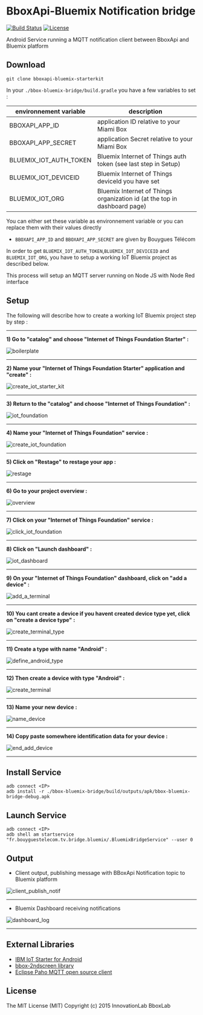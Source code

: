 # BboxApi-Bluemix Notification bridge

[![Build Status](https://travis-ci.org/BboxLab/bboxapi-bluemix-starterkit.svg)](https://travis-ci.org/BboxLab/bboxapi-bluemix-starterkit)
[![License](http://img.shields.io/:license-mit-blue.svg)](LICENSE.md)

Android Service running a MQTT notification client between BboxApi and Bluemix platform

## Download

```
git clone bboxapi-bluemix-starterkit
```

In your `./bbox-bluemix-bridge/build.gradle` you have a few variables to set :

| environnement variable | description |
|--------------------|-------------------|
| BBOXAPI_APP_ID         | application ID relative to your Miami Box  |
| BBOXAPI_APP_SECRET     | application Secret relative to your Miami Box             |
| BLUEMIX_IOT_AUTH_TOKEN | Bluemix Internet of Things auth token (see last step in Setup)              |
| BLUEMIX_IOT_DEVICEID   | Bluemix Internet of Things deviceId you have set              |
| BLUEMIX_IOT_ORG        | Bluemix Internet of Things organization id (at the top in dashboard page)        |

You can either set these variable as environnement variable or you can replace them with their values directly

* `BBOXAPI_APP_ID` and `BBOXAPI_APP_SECRET` are given by Bouygues Télécom

In order to get `BLUEMIX_IOT_AUTH_TOKEN`,`BLUEMIX_IOT_DEVICEID` and `BLUEMIX_IOT_ORG`, you have to setup a working IoT Bluemix project as described below.

This process will setup an MQTT server running on Node JS with Node Red interface

## Setup

The following will describe how to create a working IoT Bluemix project step by step :

<hr/>

<b>1) Go to "catalog" and choose "Internet of Things Foundation Starter" :</b>

![boilerplate](img/boilerplate.png)
<hr/>

<b>2) Name your "Internet of Things Foundation Starter" application and "create" :</b>

![create_iot_starter_kit](img/create_iot_starter_kit.png)
<hr/>

<b>3) Return to the "catalog" and choose "Internet of Things Foundation" : </b>

![iot_foundation](img/iot_foundation.png)
<hr/>

<b>4) Name your "Internet of Things Foundation" service : </b>

![create_iot_foundation](img/create_iot_foundation.png)
<hr/>

<b>5) Click on "Restage" to restage your app :</b>

![restage](img/restage.png)
<hr/>

<b>6) Go to your project overview :</b>

![overview](img/overview.png)
<hr/>

<b>7) Click on your "Internet of Things Foundation" service :</b>

![click_iot_foundation](img/click_iot_foundation.png)
<hr/>

<b>8) Click on "Launch dashboard" : </b>

![iot_dashboard](img/iot_dashboard.png)
<hr/>

<b>9) On your "Internet of Things Foundation" dashboard, click on "add a device" : </b>

![add_a_terminal](img/add_a_terminal.png)
<hr/>

<b>10) You cant create a device if you havent created device type yet, click on "create a device type" :</b>

![create_terminal_type](img/create_terminal_type.png)
<hr/>

<b>11) Create a type with name "Android" :</b>

![define_android_type](img/define_android_type.png)
<hr/>

<b>12) Then create a device with type "Android" : </b>

![create_terminal](img/create_terminal.png)
<hr/>

<b>13) Name your new device :</b>

![name_device](img/name_device.png)
<hr/>

<b>14) Copy paste somewhere identification data for your device :</b>

![end_add_device](img/end_add_device.png)
<hr/>

## Install Service

```
adb connect <IP>
adb install -r ./bbox-bluemix-bridge/build/outputs/apk/bbox-bluemix-bridge-debug.apk
```

## Launch Service

```
adb connect <IP>
adb shell am startservice  "fr.bouyguestelecom.tv.bridge.bluemix/.BluemixBridgeService" --user 0
```

## Output

* Client output, publishing message with BBoxApi Notification topic to Bluemix platform

![client_publish_notif](img/client_publish_notif.png)
<hr/>

* Bluemix Dashboard receiving notifications

![dashboard_log](img/dashboard_log.png)
<hr/>

## External Libraries

* <a href="https://github.com/ibm-messaging/iot-starter-for-android">IBM IoT Starter for Android</a>
* <a href="https://github.com/BboxLab/bbox-2ndscreen-android">bbox-2ndscreen library</a>
* <a href="http://www.eclipse.org/paho/">Eclipse Paho MQTT open source client</a>

## License

The MIT License (MIT) Copyright (c) 2015 InnovationLab BboxLab
